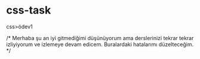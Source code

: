 # css-task
css>ödev1

/* Merhaba şu an iyi gitmediğimi düşünüyorum ama derslerinizi tekrar tekrar izliyiyorum ve izlemeye devam edicem. Buralardaki hatalarımı düzelteceğim. */
